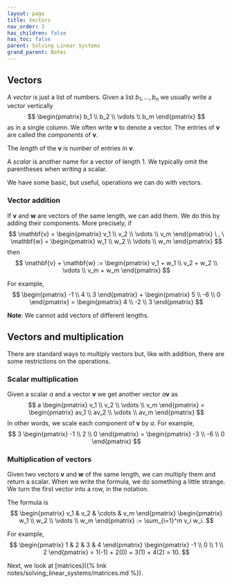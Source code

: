 ```yaml
---
layout: page
title: Vectors
nav_order: 3
has_children: false
has_toc: false
parent: Solving Linear Systems
grand_parent: Notes
---
```


## Vectors 

A *vector* is just a list of numbers. Given a list $b_1,\ldots,b_n$ we usually write a vector vertically 
$$
\begin{pmatrix} 
    b_1 \\
    b_2 \\
    \vdots \\
    b_m 
\end{pmatrix}
$$
as in a single column. We often write $\mathbf{v}$ to denote a vector. The entries of $\mathbf{v}$ are 
called the *components* of $\mathbf{v}$. 

The *length* of the $\mathbf{v}$ is number of entries in $\mathbf{v}$. 

A *scalar* is another name for a vector of length 1. We typically omit the parentheses when writing a scalar. 

We have some basic, but useful, operations we can do with vectors. 

### Vector addition

If $\mathbf{v}$ and $\mathbf{w}$ are vectors of the same length, we can add them. We do this by adding their 
components. More precisely, if 
$$
\mathbf{v} = 
\begin{pmatrix} 
    v_1 \\
    v_2 \\
    \vdots \\
    v_m 
\end{pmatrix} \ , \ 
\mathbf{w} = 
\begin{pmatrix} 
    w_1 \\
    w_2 \\
    \vdots \\
    w_m 
\end{pmatrix}
$$
then 
$$
\mathbf{v} + \mathbf{w} := 
\begin{pmatrix} 
    v_1 + w_1 \\
    v_2 + w_2 \\
    \vdots \\
    v_m + w_m 
\end{pmatrix}
$$

For example, 
$$
\begin{pmatrix} 
    -1 \\
    4 \\
    3 
\end{pmatrix} +
\begin{pmatrix} 
    5 \\
    -6 \\
    0 
\end{pmatrix} = 
\begin{pmatrix} 
    4 \\
    -2 \\
    3
\end{pmatrix} 
$$

**Note**: We cannot add vectors of different lengths. 

## Vectors and multiplication

There are standard ways to multiply vectors but, like with addition, there are some restrictions on the operations. 

### Scalar multiplication 

Given a scalar $a$ and a vector $\mathbf{v}$ we get another vector $a \mathbf{v}$ as 
$$
a 
\begin{pmatrix} 
    v_1 \\
    v_2 \\
    \vdots \\
    v_m 
\end{pmatrix} = 
\begin{pmatrix} 
    av_1 \\
    av_2 \\
    \vdots \\
    av_m 
\end{pmatrix}
$$
In other words, we scale each component of $\mathbf{v}$ by $a$. For example, 
$$ 3 
\begin{pmatrix} 
    -1 \\
    2 \\
    0 
\end{pmatrix} = 
\begin{pmatrix} 
    -3 \\
    -6 \\
    0
\end{pmatrix} 
$$

### Multiplication of vectors

Given two vectors $\mathbf{v}$ and $\mathbf{w}$ of the same length, we can multiply them and return a scalar. 
When we write the formula, we do something a little strange. We turn the first vector into a row, in the 
notation. 

The formula is 
$$
 \begin{pmatrix} v_1 & v_2 & \cdots & v_m \end{pmatrix} 
 \begin{pmatrix} 
    w_1 \\
    w_2 \\
    \vdots \\
    w_m 
 \end{pmatrix} 
  := \sum_{i=1}^m v_i w_i.
$$

For example, 
$$
 \begin{pmatrix} 1 & 2 & 3 & 4 \end{pmatrix} 
 \begin{pmatrix} 
    -1 \\
    0 \\
    1 \\
    2 
 \end{pmatrix} 
  = 1(-1) + 2(0) + 3(1) + 4(2) = 10.
$$

Next, we look at [matrices]({% link notes/solving_linear_systems/matrices.md %}).